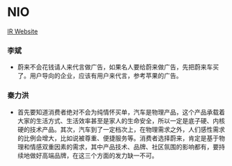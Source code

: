 # NIO

[IR Website](https://ir.nio.com/)

### 李斌

- 蔚来不会花钱请人来代言做广告，如果名人要给蔚来做广告，先把蔚来车买了。用户导向的企业，应该有用户来代言，参考苹果的广告。

### 秦力洪
- 首先要知道消费者绝对不会为纯情怀买单，汽车是物理产品，这个产品承载着大家的生活方式、生活效率甚至是家人的生命安全，所以一定是底子硬、内核硬的技术产品。其次，汽车到了一定档次上，在物理需求之外，人们感性需求的比例会增大，比如说被尊重、便捷服务等。消费者选择蔚来，肯定是基于物理和情感双重因素的需求，其中产品技术、品牌、社区氛围的影响都有，要持续地做好高端品牌，在这三个方面的发力缺一不可。

